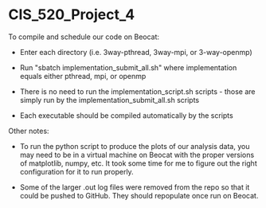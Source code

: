 # CIS_520_Project_4

To compile and schedule our code on Beocat:

- Enter each directory (i.e. 3way-pthread, 3way-mpi, or 3-way-openmp)
- Run "sbatch implementation_submit_all.sh" where implementation equals either pthread, mpi, or openmp

- There is no need to run the implementation_script.sh scripts - those are simply run by the implementation_submit_all.sh scripts
- Each executable should be compiled automatically by the scripts

Other notes:
- To run the python script to produce the plots of our analysis data, you may need to be in a virtual machine on Beocat with the proper
  versions of matplotlib, numpy, etc. It took some time for me to figure out the right configuration for it to run properly.

- Some of the larger .out log files were removed from the repo so that it could be pushed to GitHub. They should repopulate once run on Beocat.

